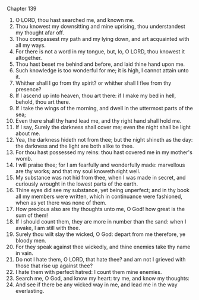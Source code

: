 

Chapter 139

1. O LORD, thou hast searched me, and known me.
2. Thou knowest my downsitting and mine uprising, thou understandest my thought afar off.
3. Thou compassest my path and my lying down, and art acquainted with all my ways.
4. For there is not a word in my tongue, but, lo, O LORD, thou knowest it altogether.
5. Thou hast beset me behind and before, and laid thine hand upon me.
6. Such knowledge is too wonderful for me; it is high, I cannot attain unto it.
7. Whither shall I go from thy spirit?  or whither shall I flee from thy presence?
8. If I ascend up into heaven, thou art there: if I make my bed in hell, behold, thou art there.
9. If I take the wings of the morning, and dwell in the uttermost parts of the sea;
10. Even there shall thy hand lead me, and thy right hand shall hold me.
11. If I say, Surely the darkness shall cover me; even the night shall be light about me.
12. Yea, the darkness hideth not from thee; but the night shineth as the day: the darkness and the light are both alike to thee.
13. For thou hast possessed my reins: thou hast covered me in my mother's womb.
14. I will praise thee; for I am fearfully and wonderfully made: marvellous are thy works; and that my soul knoweth right well.
15. My substance was not hid from thee, when I was made in secret, and curiously wrought in the lowest parts of the earth.
16. Thine eyes did see my substance, yet being unperfect; and in thy book all my members were written, which in continuance were fashioned, when as yet there was none of them.
17. How precious also are thy thoughts unto me, O God!  how great is the sum of them!
18. If I should count them, they are more in number than the sand: when I awake, I am still with thee.
19. Surely thou wilt slay the wicked, O God: depart from me therefore, ye bloody men.
20. For they speak against thee wickedly, and thine enemies take thy name in vain.
21. Do not I hate them, O LORD, that hate thee?  and am not I grieved with those that rise up against thee?
22. I hate them with perfect hatred: I count them mine enemies.
23. Search me, O God, and know my heart: try me, and know my thoughts:
24. And see if there be any wicked way in me, and lead me in the way everlasting.
